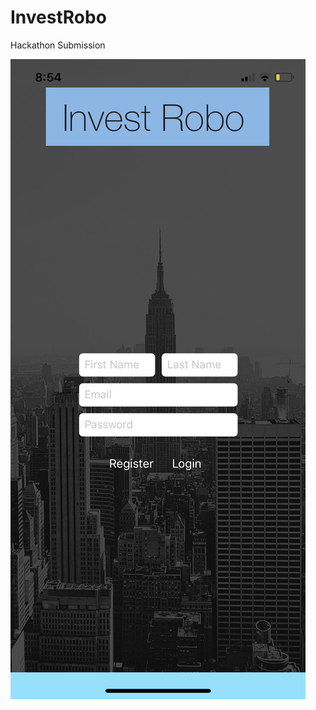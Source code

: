 # InvestRobo
Hackathon Submission

![alt text](https://github.com/vardhanpatel/InvestRobo/blob/master/IMG_0039.PNG)
